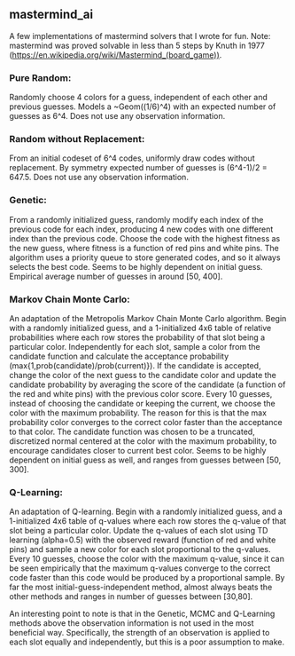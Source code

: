 ## mastermind_ai

A few implementations of mastermind solvers that I wrote for fun. Note: mastermind was proved solvable in less than 5 steps by Knuth in 1977 (https://en.wikipedia.org/wiki/Mastermind_(board_game)).

### Pure Random:
Randomly choose 4 colors for a guess, independent of each other and previous guesses. Models a ~Geom((1/6)^4) with an expected number of guesses as 6^4. Does not use any observation information.

### Random without Replacement:
From an initial codeset of 6^4 codes, uniformly draw codes without replacement. By symmetry expected number of guesses is (6^4-1)/2 = 647.5. Does not use any observation information.

### Genetic:
From a randomly initialized guess, randomly modify each index of the previous code for each index, producing 4 new codes with one different index than the previous code. Choose the code with the highest fitness as the new guess, where fitness is a function of red pins and white pins. The algorithm uses a priority queue to store generated codes, and so it always selects the best code. Seems to be highly dependent on initial guess. Empirical average number of guesses in around [50, 400].

### Markov Chain Monte Carlo:
An adaptation of the Metropolis Markov Chain Monte Carlo algorithm. Begin with a randomly initialized guess, and a 1-initialized 4x6 table of relative probabilities where each row stores the probability of that slot being a particular color. Independently for each slot, sample a color from the candidate function and calculate the acceptance probability (max{1,prob(candidate)/prob(current)}). If the candidate is accepted, change the color of the next guess to the candidate color and update the candidate probability by averaging the score of the candidate (a function of the red and white pins) with the previous color score. Every 10 guesses, instead of choosing the candidate or keeping the current, we choose the color with the maximum probability. The reason for this is that the max probability color converges to the correct color faster than the acceptance to that color. The candidate function was chosen to be a truncated, discretized normal centered at the color with the maximum probability, to encourage candidates closer to current best color. Seems to be highly dependent on initial guess as well, and ranges from guesses between [50, 300].

### Q-Learning:
An adaptation of Q-learning. Begin with a randomly initialized guess, and a 1-initialized 4x6 table of q-values where each row stores the q-value of that slot being a particular color. Update the q-values of each slot using TD learning (alpha=0.5) with the observed reward (function of red and white pins) and sample a new color for each slot proportional to the q-values. Every 10 guesses, choose the color with the maximum q-value, since it can be seen empirically that the maximum q-values converge to the correct code faster than this code would be produced by a proportional sample. By far the most initial-guess-independent method, almost always beats the other methods and ranges in number of guesses between [30,80].

An interesting point to note is that in the Genetic, MCMC and Q-Learning methods above the observation information is not used in the most beneficial way. Specifically, the strength of an observation is applied to each slot equally and independently, but this is a poor assumption to make.

